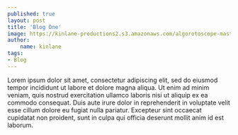 ```yaml
---
published: true
layout: post
title: 'Blog One'
image: https://kinlane-productions2.s3.amazonaws.com/algorotoscope-master/every-sunday-morning-plumbing-water-agriculture.jpeg
author:
    name: kinlane
tags:
- Blog
---
```

Lorem ipsum dolor sit amet, consectetur adipiscing elit, sed do eiusmod tempor incididunt ut labore et dolore magna aliqua. Ut enim ad minim veniam, quis nostrud exercitation ullamco laboris nisi ut aliquip ex ea commodo consequat. Duis aute irure dolor in reprehenderit in voluptate velit esse cillum dolore eu fugiat nulla pariatur. Excepteur sint occaecat cupidatat non proident, sunt in culpa qui officia deserunt mollit anim id est laborum.